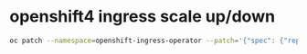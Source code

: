 # openshift4 ingress scale up/down

```bash
oc patch --namespace=openshift-ingress-operator --patch='{"spec": {"replicas": 1}}' --type=merge ingresscontroller/default



```